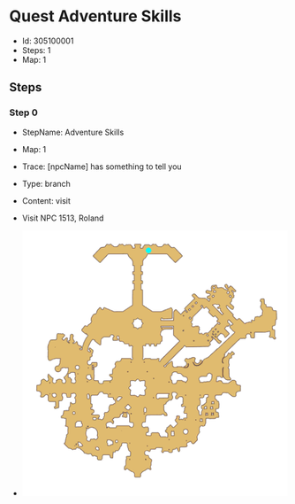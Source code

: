 # Quest Adventure Skills 

- Id: 305100001
- Steps: 1
- Map: 1

## Steps

### Step 0
- StepName:  Adventure Skills 
- Map:  1
- Trace:  [npcName] has something to tell you
- Type:  branch
- Content:  visit
- Visit NPC 1513, Roland

- ![images/305100001_0.png](images/305100001_0.png)


